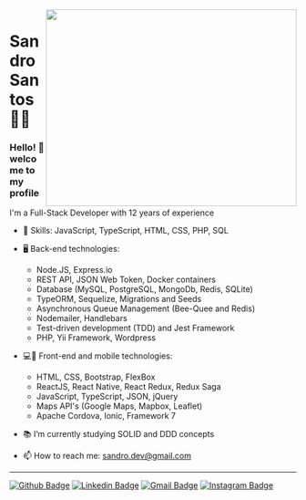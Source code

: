 <img align="right" width="440" height="345" src="https://i.imgur.com/U2ewqw4.png">

# Sandro Santos 👨‍💻

### Hello! 👋 welcome to my profile 

I'm a Full-Stack Developer with 12 years of experience

- 📌 Skills: JavaScript, TypeScript, HTML, CSS, PHP, SQL

- 🖥 Back-end technologies:
  - Node.JS, Express.io
  - REST API, JSON Web Token, Docker containers
  - Database (MySQL, PostgreSQL, MongoDb, Redis, SQLite)
  - TypeORM, Sequelize, Migrations and Seeds
  - Asynchronous Queue Management (Bee-Quee and Redis)
  - Nodemailer, Handlebars
  - Test-driven development (TDD) and Jest Framework
  - PHP, Yii Framework, Wordpress
  

- 💻📱 Front-end and mobile technologies:
  - HTML, CSS, Bootstrap, FlexBox
  - ReactJS, React Native, React Redux, Redux Saga
  - JavaScript, TypeScript, JSON, jQuery
  - Maps API's (Google Maps, Mapbox, Leaflet)
  - Apache Cordova, Ionic, Framework 7
  

- 📚 I’m currently studying SOLID and DDD concepts
- 📫 How to reach me: sandro.dev@gmail.com



 ----

[![Github Badge](https://img.shields.io/badge/-sandrodev-000?style=flat-square&logo=Github&logoColor=white&link=https://github.com/sandro-dev)](https://github.com/sandro-dev) [![Linkedin Badge](https://img.shields.io/badge/-Sandro%20Santos-blue?style=flat-square&logo=Linkedin&logoColor=white&link=https://www.linkedin.com/in/sandrossantos/)](https://www.linkedin.com/in/sandrossantos/) [![Gmail Badge](https://img.shields.io/badge/-gmail-c14438?style=flat-square&logo=Gmail&logoColor=white&link=mailto:sandro.dev@gmail.com)](mailto:sandro.dev@gmail.com) [![Instagram Badge](https://img.shields.io/badge/-@sandrosss-yellow?style=flat-square&labelColor=yellow&logo=instagram&logoColor=white&link=https://www.instagram.com/sandrosss/)](https://www.instagram.com/sandrosss/)




